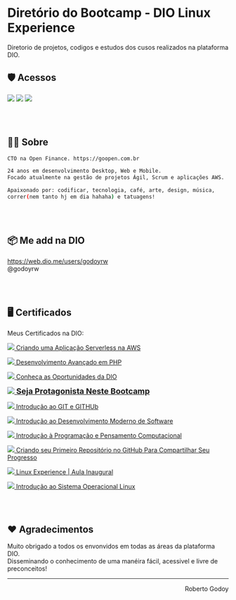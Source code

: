 # Diretório do Bootcamp - DIO Linux Experience
<p>Diretorio de projetos, codigos e estudos dos cusos realizados na plataforma DIO.</p>


## 🛡 Acessos
<a href="https://web.dio.me/home" target="_blank"><img src="https://img.shields.io/badge/acesse a dio-dio.me-blueviolet"></a>
<a href="https://www.linkedin.com/in/godoyrw/" target="_blank"><img src="https://img.shields.io/badge/meu linkedin-dio.me-blue"></a>
<a href="https://github.com/godoyrw" target="_blank"><img src="https://img.shields.io/badge/meu github-godoy-red"></a>

<br><br>
## 🧑‍💻 Sobre

```bash
CTO na Open Finance. https://goopen.com.br

24 anos em desenvolvimento Desktop, Web e Mobile.
Focado atualmente na gestão de projetos Ágil, Scrum e aplicações AWS.

Apaixonado por: codificar, tecnologia, café, arte, design, música, 
correr(nem tanto hj em dia hahaha) e tatuagens!
```

<br><br>
## 📦 Me add na DIO

<a href="https://web.dio.me/users/godoyrw" target="_blank">https://web.dio.me/users/godoyrw</a>
<br>
@godoyrw

<br><br>

## 🖥 Certificados

Meus Certificados na DIO:

<p>
    <a href="https://www.dio.me/certificate/B727925C/" title="Criando uma Aplicação Serverless na AWS" target="_blank">
        <img src="https://godahtech.com.br/web-defaults/seals/certificado_24.png"> Criando uma Aplicação Serverless na AWS
    </a>
</p>

<p>
    <a href="https://www.dio.me/certificate/77FC4B64/" title="Desenvolvimento Avançado em PHP" target="_blank">
        <img src="https://godahtech.com.br/web-defaults/seals/certificado_24.png"> Desenvolvimento Avançado em PHP
    </a>
</p>

<p>
    <a href="https://www.dio.me/certificate/DD0BF554/" title="Conheça as Oportunidades da DIO" target="_blank">
        <img src="https://godahtech.com.br/web-defaults/seals/certificado_24.png"> Conheça as Oportunidades da DIO
    </a>
</p>

<p>
    <a href="https://www.dio.me/certificate/45DEDEC9/" title="Seja Protagonista Neste Bootcamp" target="_blank" style="font-size: 18px; font-weight: bold;">
        <img src="https://godahtech.com.br/web-defaults/seals/certificado_24.png"> Seja Protagonista Neste Bootcamp
    </a>
</p>

<p>
    <a href="https://www.dio.me/certificate/856C1CF2/" title="Introdução ao GIT e GITHUb" target="_blank">
        <img src="https://godahtech.com.br/web-defaults/seals/certificado_24.png"> Introdução ao GIT e GITHUb
    </a>
</p>

<p>
    <a href="https://www.dio.me/certificate/198C58EA/" title="Introdução ao Desenvolvimento Moderno de Software" target="_blank">
        <img src="https://godahtech.com.br/web-defaults/seals/certificado_24.png"> Introdução ao Desenvolvimento Moderno de Software
    </a>
</p>

<p>
    <a href="https://www.dio.me/certificate/D037CD7A/" title="Introdução à Programação e Pensamento Computacional" target="_blank">
        <img src="https://godahtech.com.br/web-defaults/seals/certificado_24.png"> Introdução à Programação e Pensamento Computacional
    </a>
</p>

<p>
    <a href="https://www.dio.me/certificate/8ACCAD4E/" title="Criando seu Primeiro Repositório no GitHub Para Compartilhar Seu Progresso" target="_blank">
        <img src="https://godahtech.com.br/web-defaults/seals/certificado_24.png"> Criando seu Primeiro Repositório no GitHub Para Compartilhar Seu Progresso
    </a>
</p>

<p>
    <a href="https://www.dio.me/certificate/8F7F34AF/" title="Linux Experience | Aula Inaugural" target="_blank">
        <img src="https://godahtech.com.br/web-defaults/seals/certificado_24.png"> Linux Experience | Aula Inaugural
    </a>
</p>

<p>
    <a href="https://www.dio.me/certificate/79E435B2/" title="Introdução ao Sistema Operacional Linux" target="_blank">
        <img src="https://godahtech.com.br/web-defaults/seals/certificado_24.png"> Introdução ao Sistema Operacional Linux
    </a>
</p>
<br><br>

## ❤️ Agradecimentos 
Muito obrigado a todos os envonvidos em todas as áreas da plataforma DIO.<br />
Disseminando o conhecimento de uma manéira fácil, acessivel e livre de preconceitos!

<hr/>
<p align='right'>Roberto Godoy</p>
